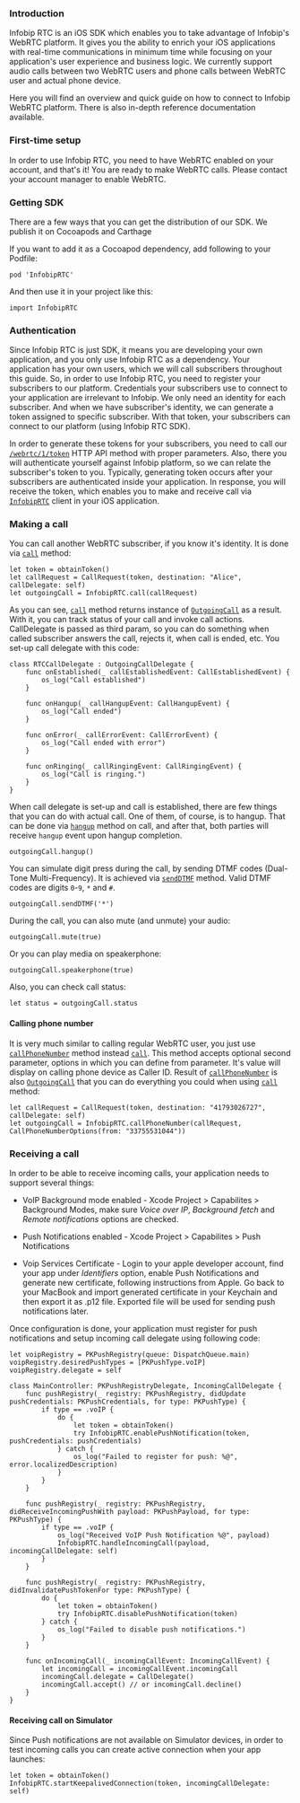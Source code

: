 ### Introduction
Infobip RTC is an iOS SDK which enables you to take advantage of Infobip's WebRTC platform. It gives you the ability to enrich your iOS applications with real-time communications in minimum time while focusing on your application's user experience and business logic. We currently support audio calls between two WebRTC users and phone calls between WebRTC user and actual phone device.

Here you will find an overview and quick guide on how to connect to Infobip WebRTC platform. There is also in-depth reference documentation available.

### First-time setup
In order to use Infobip RTC, you need to have WebRTC enabled on your account, and that's it! You are ready to make WebRTC calls. Please contact your account manager to enable WebRTC.

### Getting SDK
There are a few ways that you can get the distribution of our SDK. We publish it on Cocoapods and Carthage

If you want to add it as a Cocoapod dependency, add following to your Podfile:

```
pod 'InfobipRTC'
```

And then use it in your project like this:

```
import InfobipRTC
```

### Authentication
Since Infobip RTC is just SDK, it means you are developing your own application, and you only use Infobip RTC as a dependency. Your application has your own users, which we will call subscribers throughout this guide. So, in order to use Infobip RTC, you need to register your subscribers to our platform. Credentials your subscribers use to connect to your application are irrelevant to Infobip. We only need an identity for each subscriber. And when we have subscriber's identity, we can generate a token assigned to specific subscriber. With that token, your subscribers can connect to our platform (using Infobip RTC SDK).

In order to generate these tokens for your subscribers, you need to call our [`/webrtc/1/token`](https://dev.infobip.com/webrtc/generate-token) HTTP API method with proper parameters. Also, there you will authenticate yourself against Infobip platform, so we can relate the subscriber's token to you. Typically, generating token occurs after your subscribers are authenticated inside your application.
In response, you will receive the token, which enables you to make and receive call via  [`InfobipRTC`](https://github.com/infobip/infobip-rtc-ios/wiki/InfobipRTC) client in your iOS application.


### Making a call
You can call another WebRTC subscriber, if you know it's identity. It is done via [`call`](https://github.com/infobip/infobip-rtc-ios/wiki/InfobipRTC#call) method:

```
let token = obtainToken()
let callRequest = CallRequest(token, destination: "Alice", callDelegate: self)
let outgoingCall = InfobipRTC.call(callRequest)
```

As you can see, [`call`](https://github.com/infobip/infobip-rtc-ios/wiki/InfobipRTC#call) method returns instance of [`OutgoingCall`](https://github.com/infobip/infobip-rtc-ios/wiki/OutgoingCall) as a result. With it, you can track status of your call and invoke call actions. CallDelegate is passed as third param, so you can do something when called subscriber answers the call, rejects it, when call is ended, etc. You set-up call delegate with this code:

```
class RTCCallDelegate : OutgoingCallDelegate {
    func onEstablished(_ callEstablishedEvent: CallEstablishedEvent) {
        os_log("Call established")
    }

    func onHangup(_ callHangupEvent: CallHangupEvent) {
        os_log("Call ended")
    }

    func onError(_ callErrorEvent: CallErrorEvent) {
        os_log("Call ended with error")
    }
    
    func onRinging(_ callRingingEvent: CallRingingEvent) {
        os_log("Call is ringing.")
    }
}
```

When call delegate is set-up and call is established, there are few things that you can do with actual call. One of them, of course, is to hangup. That can be done via [`hangup`](https://github.com/infobip/infobip-rtc-ios/wiki/Call#hangup) method on call, and after that, both parties will receive `hangup` event upon hangup completion.

```
outgoingCall.hangup()
```

You can simulate digit press during the call, by sending DTMF codes (Dual-Tone Multi-Frequency). It is achieved via [`sendDTMF`](https://github.com/infobip/infobip-rtc-ios/wiki/Call#sendDTMF) method. Valid DTMF codes are digits `0`-`9`, `*` and `#`.

```
outgoingCall.sendDTMF('*')
```

During the call, you can also mute (and unmute) your audio:

```
outgoingCall.mute(true)
```
Or you can play media on speakerphone:
```
outgoingCall.speakerphone(true)
```
Also, you can check call status:
```
let status = outgoingCall.status
```
#### Calling phone number
It is very much similar to calling regular WebRTC user, you just use [`callPhoneNumber`](https://github.com/infobip/infobip-rtc-ios/wiki/InfobipRTC#callPhoneNumber) method instead [`call`](https://github.com/infobip/infobip-rtc-ios/wiki/InfobipRTC#call). This method accepts optional second parameter, options in which you can define from parameter. It's value will display on calling phone device as Caller ID. Result of [`callPhoneNumber`](https://github.com/infobip/infobip-rtc-ios/wiki/InfobipRTC#callPhoneNumber) is also [`OutgoingCall`](https://github.com/infobip/infobip-rtc-ios/wiki/OutgoingCall) that you can do everything you could when using [`call`](https://github.com/infobip/infobip-rtc-ios/wiki/InfobipRTC#call) method:

```
let callRequest = CallRequest(token, destination: "41793026727", callDelegate: self)
let outgoingCall = InfobipRTC.callPhoneNumber(callRequest, CallPhoneNumberOptions(from: "33755531044"))
```


### Receiving a call
In order to be able to receive incoming calls, your application needs to support several things:
* VoIP Background mode enabled - Xcode Project > Capabilites > Background Modes, make sure _Voice over IP_, _Background fetch_ and _Remote notifications_ options are checked.

* Push Notifications enabled - Xcode Project > Capabilites > Push Notifications

* Voip Services Certificate - Login to your apple developer account, find your app under _Identifiers_ option, enable Push Notifications and generate new certificate, following instructions from Apple. Go back to your MacBook and import generated certificate in your Keychain and then export it as .p12 file. Exported file will be used for sending push notifications later.


Once configuration is done, your application must register for push notifications and setup incoming call delegate using following code:
```
let voipRegistry = PKPushRegistry(queue: DispatchQueue.main)
voipRegistry.desiredPushTypes = [PKPushType.voIP]
voipRegistry.delegate = self

class MainController: PKPushRegistryDelegate, IncomingCallDelegate {
    func pushRegistry(_ registry: PKPushRegistry, didUpdate pushCredentials: PKPushCredentials, for type: PKPushType) {
        if type == .voIP {
            do {
                let token = obtainToken()
                try InfobipRTC.enablePushNotification(token, pushCredentials: pushCredentials)
            } catch {
                os_log("Failed to register for push: %@", error.localizedDescription)
            }
        }
    }
        
    func pushRegistry(_ registry: PKPushRegistry, didReceiveIncomingPushWith payload: PKPushPayload, for type: PKPushType) {
        if type == .voIP {
            os_log("Received VoIP Push Notification %@", payload)
            InfobipRTC.handleIncomingCall(payload, incomingCallDelegate: self)
        }
    }
    
    func pushRegistry(_ registry: PKPushRegistry, didInvalidatePushTokenFor type: PKPushType) {
        do {
            let token = obtainToken()
            try InfobipRTC.disablePushNotification(token)
        } catch {
            os_log("Failed to disable push notifications.")
        }
    }
    
    func onIncomingCall(_ incomingCallEvent: IncomingCallEvent) {
        let incomingCall = incomingCallEvent.incomingCall
        incomingCall.delegate = CallDelegate()
        incomingCall.accept() // or incomingCall.decline()
    }
}
```


#### Receiving call on Simulator
Since Push notifications are not available on Simulator devices, in order to test incoming calls you can create active connection when your app launches:
```
let token = obtainToken()
InfobipRTC.startKeepalivedConnection(token, incomingCallDelegate: self)
```
